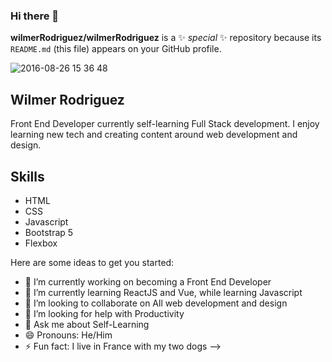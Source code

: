 ### Hi there 👋

**wilmerRodriguez/wilmerRodriguez** is a ✨ _special_ ✨ repository because its `README.md` (this file) appears on your GitHub profile.

![2016-08-26 15 36 48](https://user-images.githubusercontent.com/16322159/175094969-0d498a71-8f96-455c-86e7-c33402963871.jpg)


## Wilmer Rodriguez
Front End Developer currently self-learning Full Stack development. I enjoy learning new tech and creating content around web development and design.

## Skills
* HTML
* CSS
* Javascript
* Bootstrap 5
* Flexbox


Here are some ideas to get you started:

- 🔭 I’m currently working on becoming a Front End Developer 
- 🌱 I’m currently learning ReactJS and Vue, while learning Javascript
- 👯 I’m looking to collaborate on All web development and design
- 🤔 I’m looking for help with Productivity  
- 💬 Ask me about Self-Learning
- 😄 Pronouns: He/Him
- ⚡ Fun fact: I live in France with my two dogs 
-->
